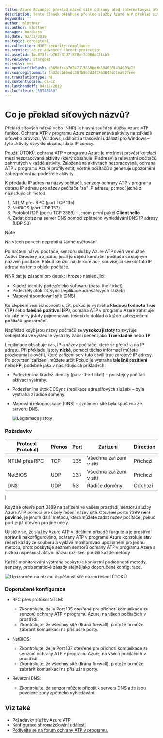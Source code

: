 ```yaml
---
title: Azure Advanced překlad názvů sítě ochrany před internetovými útoky | Dokumentace Microsoftu
description: Tento článek obsahuje přehled služby Azure ATP překlad síťových názvů pokročilé funkce a používá.
keywords: ''
author: mlottner
ms.author: mlottner
manager: barbkess
ms.date: 03/31/2019
ms.topic: conceptual
ms.collection: M365-security-compliance
ms.service: azure-advanced-threat-protection
ms.assetid: 1ac873fc-b763-41d7-878e-7c08da421cb5
ms.reviewer: itargoet
ms.suite: ems
ms.openlocfilehash: c985dfc4a7d847113838befb3040931434603a7f
ms.sourcegitcommit: 7a32dcb65edc38fb9b3d340763045b21ea92feee
ms.translationtype: MT
ms.contentlocale: cs-CZ
ms.lasthandoff: 04/18/2019
ms.locfileid: "59745469"
---
```

# <a name="what-is-network-name-resolution"></a>Co je překlad síťových názvů?

Překlad síťových názvů nebo (NNR) je hlavní součástí služby Azure ATP funkce. Ochrana ATP v programu Azure zaznamenává aktivity na základě síťového provozu, Windows, událostí a trasování událostí pro Windows – tyto aktivity obvykle obsahují data IP adresy.  

Použití ÚTOKŮ, ochrana ATP v programu Azure je možnost provést korelaci mezi nezpracovaná aktivity (který obsahuje IP adresy) a relevantní počítačů zahrnutých v každé aktivity. Založené na aktivitách nezpracovaná, ochrana ATP v programu Azure profily entit, včetně počítačů a generuje upozornění zabezpečení na podezřelé aktivity.

K překladu IP adres na názvy počítačů, senzory ochrany ATP v programu dotazu IP adresu pro název počítače "za" IP adresu, pomocí jedné z následujících metod:

1. NTLM přes RPC (port TCP 135)
2. NetBIOS (port UDP 137)
3. Protokol RDP (portu TCP 3389) – jenom první paket **Client hello**
4. Zadat dotaz na server DNS pomocí zpětného vyhledávání DNS IP adresy (UDP 53)

> [!NOTE]
>Na všech portech neprobíhá žádné ověřování.

Po načtení názvu počítače, senzoru služby Azure ATP ověří ve službě Active Directory a zjistěte, jestli je objekt korelační počítače se stejným názvem počítače. Pokud senzor najde korelace, související senzor tato IP adresa na tento objekt počítače.

NNR dat je zásadní pro detekci hrozeb následující:

- Krádež identity podezřelého softwaru (pass-the-ticket)
- Podezřelý útok DCSync (replikace adresářových služeb)
- Mapování sondování sítě (DNS)

Ke zlepšení vaší schopnosti určit, pokud je výstraha **kladnou hodnotu True (TP)** nebo **falešně pozitivní (FP)**, ochrana ATP v programu Azure zahrnuje do jaké míry jistoty pojmenování řešení do doklad o každé zabezpečení počítačů upozornění. 
 
Například když jsou názvy počítačů se **vysokou jistoty** to zvyšuje sebejistotu ve výsledné výstrahy zabezpečení jako **True kladné** nebo **TP**. 

Legitimace obsahuje čas, IP a název počítače, které se přeložila na IP adresu. Při překladu jistoty **nízké**, pomocí těchto informací můžete prozkoumat a ověřit, které zařízení se v tuto chvíli true zdrojové IP adresy. Po potvrzení zařízení, můžete určit Pokud je výstraha **falešně pozitivní** nebo **FP**, podobně jako v následujících příkladech:

- Podezření na krádež identity (pass-the-ticket) – pro stejný počítač aktivaci výstrahy.
- Podezření na útok DCSync (replikace adresářových služeb) – byla výstraha z řadiče domény.
- Mapování rekognoskace (DNS) – oznámení sítě byla spuštěna ze serveru DNS.

    ![Legitimace jistoty](media/nnr-high-certainty.png)


### <a name="prerequisites"></a>Požadavky
|Protocol (Protokol)|  Přenos|  Port|   Zařízení| Direction|
|--------|--------|------|-------|------|
|NTLM přes RPC| TCP |135|   Všechna zařízení v síti| Příchozí|
|NetBIOS|   UDP|    137|    Všechna zařízení v síti| Příchozí|
|DNS|   UDP|    53| Řadiče domény| Odchozí|
|

Když se otevře port 3389 na zařízení ve vašem prostředí, senzoru služby Azure ATP pomocí pro účely řešení název sítě.
Otevření portu 3389 **není povinné**, je jenom další metodu, která můžete zadat název počítače, pokud port je již otevřen pro jiné účely.

Ujistěte se, že služby Azure ATP v ideálním případě funguje a je prostředí správně nakonfigurováno, ochrany ATP v programu Azure kontroluje stav řešení každý ze souboru a vydává monitorovací upozornění pro jednu metodu, proto poskytuje seznam senzorů ochrany ATP v programu Azure s nízkou úspěšnost aktivní názvu rozlišení použití každé metody.

Každé monitorování výstraha poskytuje konkrétní podrobnosti metody, senzory, problematické zásady stejně jako doporučené konfigurace.

![Upozornění na nízkou úspěšnost sítě název řešení ÚTOKŮ](media/atp-nnr-success-rate.png)


### <a name="configuration-recommendations"></a>Doporučené konfigurace

- RPC přes protokol NTLM:
    - Zkontrolujte, že je Port 135 otevřené pro příchozí komunikace ze senzorů ochrany ATP v programu Azure, na všech počítačích v prostředí.
    - Zkontrolujte, že všechny sítě (Brána firewall), protože to může zabránit komunikaci na příslušné porty.

- NetBIOS:
    - Zkontrolujte, že je Port 137 otevřené pro příchozí komunikace ze senzorů ochrany ATP v programu Azure, na všech počítačích v prostředí.
    - Zkontrolujte, že všechny sítě (Brána firewall), protože to může zabránit komunikaci na příslušné porty.
- Reverzní DNS:
    - Zkontrolujte, že senzor můžete připojit k serveru DNS a že jsou povolené zóny zpětného vyhledávání.


## <a name="see-also"></a>Viz také
- [Požadavky služby Azure ATP](atp-prerequisites.md)
- [Konfigurace shromažďování událostí](configure-event-collection.md)
- [Podívejte se na fórum ochrany ATP v programu.](https://aka.ms/azureatpcommunity)
